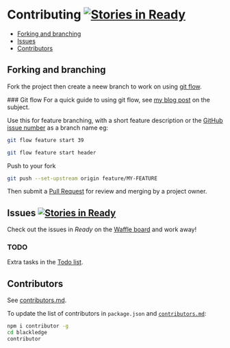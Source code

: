 # Contributing [![Stories in Ready][waffle-image]][waffle-url]

- [Forking and branching](#forking-and-branching)
- [Issues](#issues)
- [Contributors](#contributors)

## Forking and branching
Fork the project then create a neew branch to work on using [git flow](http://nvie.com/posts/a-successful-git-branching-model).

### Git flow
For a quick guide to using git flow, see [my blog post](http://furzeface.com/blog/git-flow-aint-scary) on the subject.

Use this for feature branching, with a short feature description or the [GitHub issue number](https://github.com/furzeface/blackledge/issues) as a branch name eg:
```sh
git flow feature start 39
```

```sh
git flow feature start header
```

Push to your fork
```sh
git push --set-upstream origin feature/MY-FEATURE
```

Then submit a [Pull Request](https://github.com/furzeface/blackledge/compare) for review and merging by a project owner.

## Issues [![Stories in Ready][waffle-image]][waffle-url]
Check out the issues in _Ready_ on the [Waffle board](https://waffle.io/furzeface/blackledge) and work away! 

### TODO
Extra tasks in the [Todo list](TODO.md).

## Contributors
See [contributors.md](contributors.md).

To update the list of contributors in `package.json` and [`contributors.md`](contributors.md):
```sh
npm i contributor -g
cd blackledge
contributor
```


[waffle-url]: https://waffle.io/furzeface/blackledge
[waffle-image]: https://badge.waffle.io/furzeface/blackledge.png?label=ready&title=Ready

